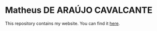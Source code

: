 # Matheus DE ARAÚJO CAVALCANTE

This repository contains my website. You can find it [here](http://suehtamacv.github.io).
